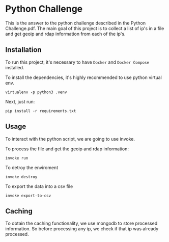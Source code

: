 
# Python Challenge

This is the answer to the python challenge described in the Python Challenge.pdf.
The main goal of this project is to collect a list of ip's in a file and get geoip and rdap information
from each of the ip's.

## Installation

To run this project, it's necessary to have `Docker` and `Docker Compose` installed.

To install the dependencies, it's highly recommended to use python virtual env.

```
virtualenv -p python3 .venv
```

Next, just run:

```
pip install -r requirements.txt
```

## Usage

To interact with the python script, we are going to use invoke.


To process the file and get the geoip and rdap information:
```
invoke run
```

To detroy the enviroment
```
invoke destroy
```


To export the data into a csv file
```
invoke export-to-csv
```

## Caching

To obtain the caching functionality, we use mongodb to store processed information. So before processing any ip, we check if that ip was already processed.
